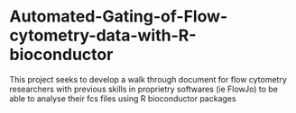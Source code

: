 # Automated-Gating-of-Flow-cytometry-data-with-R-bioconductor
This project seeks to develop a walk through document for flow cytometry researchers with previous skills in proprietry softwares (ie FlowJo) to be able to analyse their fcs files using R bioconductor packages
